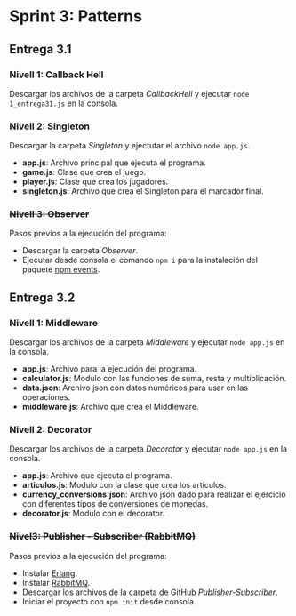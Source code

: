 # Sprint 3: Patterns

## Entrega 3.1  

### Nivell 1: Callback Hell  
Descargar los archivos de la carpeta *CallbackHell* y ejecutar ``node 1_entrega31.js`` en la consola.  

### Nivell 2: Singleton  
Descargar la carpeta *Singleton* y ejectutar el archivo ``node app.js``.   
+ **app.js**: Archivo principal que ejecuta el programa.
+ **game.js**: Clase que crea el juego. 
+ **player.js**: Clase que crea los jugadores.  
+ **singleton.js**: Archivo que crea el Singleton para el marcador final.  

### ~~Nivell 3: Observer~~ 
Pasos previos a la ejecución del programa: 
+ Descargar la carpeta *Observer*.  
+ Ejecutar desde consola el comando `npm i` para la instalación del paquete [npm events](https://www.npmjs.com/package/events).  

## Entrega 3.2  

### Nivell 1: Middleware  
Descargar los archivos de la carpeta *Middleware* y ejecutar ``node app.js`` en la consola.
+ **app.js**: Archivo para la ejecución del programa.  
+ **calculator.js**: Modulo con las funciones de suma, resta y multiplicación.  
+ **data.json**: Archivo json con datos numéricos para usar en las operaciones.  
+ **middleware.js**: Archivo que crea el Middleware.  

### Nivell 2: Decorator  
Descargar los archivos de la carpeta *Decorator* y ejecutar ``node app.js`` en la consola.
+ **app.js**: Archivo que ejecuta el programa.
+ **articulos.js**: Modulo con la clase que crea los artículos.  
+ **currency_conversions.json**: Archivo json dado para realizar el ejercicio con diferentes tipos de conversiones de monedas. 
+ **decorator.js**: Modulo con el decorator. 

### ~~Nivel3: Publisher - Subscriber (RabbitMQ)~~
Pasos previos a la ejecución del programa:  
+ Instalar [Erlang](https://github.com/erlang/otp/releases/download/OTP-25.0/otp_win64_25.0.exe).
+ Instalar [RabbitMQ](https://github.com/rabbitmq/rabbitmq-server/releases/download/v3.10.2/rabbitmq-server-3.10.2.exe).  
+ Descargar los archivos de la carpeta de GitHub *Publisher-Subscriber*.
+ Iniciar el proyecto con `npm init` desde consola.